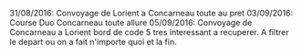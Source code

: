 31/08/2016: Convoyage de Lorient a Concarneau toute au pret
03/09/2016:   Course Duo Concarneau             toute allure
05/09/2016: Convoyage de Concarneau a Lorient bord de code 5 tres interessant a recuperer. 
            A filtrer le depart ou on a fait n'importe quoi et la fin.
